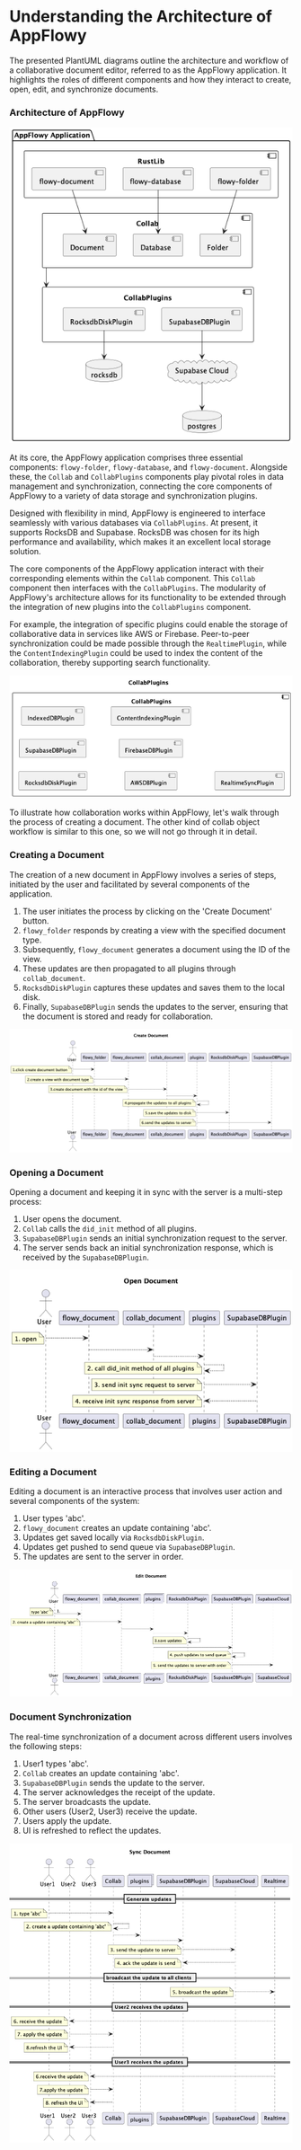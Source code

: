 # Understanding the Architecture of AppFlowy

The presented PlantUML diagrams outline the architecture and workflow of a collaborative
document editor, referred to as the AppFlowy application. It highlights the roles of
different components and how they interact to create, open, edit, and synchronize documents.

### Architecture of AppFlowy

![](./collab_object.png)

At its core, the AppFlowy application comprises three essential components: `flowy-folder`, `flowy-database`, and `flowy-document`. Alongside these, the `Collab` and `CollabPlugins` components play pivotal roles in data management and synchronization, connecting the core components of AppFlowy to a variety of data storage and synchronization plugins.

Designed with flexibility in mind, AppFlowy is engineered to interface seamlessly with various databases via `CollabPlugins`. At present, it supports RocksDB and Supabase. RocksDB was chosen for its high performance and availability, which makes it an excellent local storage solution.

The core components of the AppFlowy application interact with their corresponding elements within the `Collab` component. This `Collab` component then interfaces with the `CollabPlugins`. The modularity of AppFlowy's architecture allows for its functionality to be extended through the integration of new plugins into the `CollabPlugins` component.

For example, the integration of specific plugins could enable the storage of collaborative data in services like AWS or Firebase. Peer-to-peer synchronization could be made possible through the `RealtimePlugin`, while the `ContentIndexingPlugin` could be used to index the content of the collaboration, thereby supporting search functionality.

![](./collab_object-CollabPlugins.png)

To illustrate how collaboration works within AppFlowy, let's walk through the process of creating a document. The other kind of collab object workflow is similar to this one, so we will not go through it in detail.

### Creating a Document

The creation of a new document in AppFlowy involves a series of steps, initiated by the user and facilitated by several components of the application.

1. The user initiates the process by clicking on the 'Create Document' button.
2. `flowy_folder` responds by creating a view with the specified document type.
3. Subsequently, `flowy_document` generates a document using the ID of the view.
4. These updates are then propagated to all plugins through `collab_document`.
5. `RocksdbDiskPlugin` captures these updates and saves them to the local disk.
6. Finally, `SupabaseDBPlugin` sends the updates to the server, ensuring that the document is stored and ready for collaboration.

![](./collab_object-Create_Document.png)

### Opening a Document

Opening a document and keeping it in sync with the server is a multi-step process:

1. User opens the document.
2. `Collab` calls the `did_init` method of all plugins.
3. `SupabaseDBPlugin` sends an initial synchronization request to the server.
4. The server sends back an initial synchronization response, which is received by the `SupabaseDBPlugin`.

![](./collab_object-Open_Document.png)
### Editing a Document

Editing a document is an interactive process that involves user action and several components of the system:

1. User types 'abc'.
2. `flowy_document` creates an update containing 'abc'.
3. Updates get saved locally via `RocksdbDiskPlugin`.
4. Updates get pushed to send queue via `SupabaseDBPlugin`.
5. The updates are sent to the server in order.

![](./collab_object-Edit_Document.png)

### Document Synchronization

The real-time synchronization of a document across different users involves the following steps:

1. User1 types 'abc'.
2. `Collab` creates an update containing 'abc'.
3. `SupabaseDBPlugin` sends the update to the server.
4. The server acknowledges the receipt of the update.
5. The server broadcasts the update.
6. Other users (User2, User3) receive the update.
7. Users apply the update.
8. UI is refreshed to reflect the updates.

![](./collab_object-Sync_Document.png)
